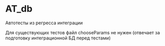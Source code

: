 # AT_db
Автотесты из регресса интеграции

Для существующих тестов файл chooseParams не нужен (отвечает за подготовку интеграционной БД перед тестами)

